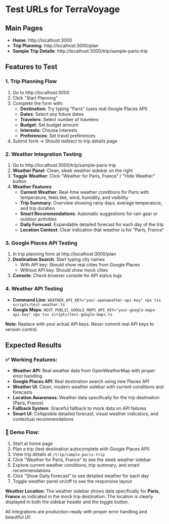 # Test URLs for TerraVoyage

## Main Pages
- **Home**: http://localhost:3000
- **Trip Planning**: http://localhost:3000/plan
- **Sample Trip Details**: http://localhost:3000/trip/sample-paris-trip

## Features to Test

### 1. Trip Planning Flow
1. Go to http://localhost:3000
2. Click "Start Planning" 
3. Complete the form with:
   - **Destination**: Try typing "Paris" (uses real Google Places API)
   - **Dates**: Select any future dates
   - **Travelers**: Select number of travelers
   - **Budget**: Set budget amount
   - **Interests**: Choose interests
   - **Preferences**: Set travel preferences
4. Submit form → Should redirect to trip details page

### 2. Weather Integration Testing  
1. Go to http://localhost:3000/trip/sample-paris-trip
2. **Weather Panel**: Clean, sleek weather sidebar on the right
3. **Toggle Weather**: Click "Weather for Paris, France" / "Hide Weather" button
4. **Weather Features**:
   - **Current Weather**: Real-time weather conditions for Paris with temperature, feels like, wind, humidity, and visibility
   - **Trip Summary**: Overview showing rainy days, average temperature, and trip duration
   - **Smart Recommendations**: Automatic suggestions for rain gear or outdoor activities
   - **Daily Forecast**: Expandable detailed forecast for each day of the trip
   - **Location Context**: Clear indication that weather is for "Paris, France"

### 3. Google Places API Testing
1. In trip planning form at http://localhost:3000/plan
2. **Destination Search**: Start typing city names
   - With API key: Should show real cities from Google Places
   - Without API key: Should show mock cities
3. **Console**: Check browser console for API status logs

### 4. Weather API Testing  
- **Command Line**: `WEATHER_API_KEY="your-openweather-api-key" npx tsx scripts/test-weather.ts`
- **Google Maps**: `NEXT_PUBLIC_GOOGLE_MAPS_API_KEY="your-google-maps-api-key" npx tsx scripts/test-google-maps.ts`

**Note**: Replace with your actual API keys. Never commit real API keys to version control.

## Expected Results

### ✅ Working Features:
- **Weather API**: Real weather data from OpenWeatherMap with proper error handling
- **Google Places API**: Real destination search using new Places API
- **Weather UI**: Clean, modern weather sidebar with current conditions and forecasts
- **Location Awareness**: Weather data specifically for the trip destination (Paris, France)
- **Fallback System**: Graceful fallback to mock data on API failures
- **Smart UI**: Collapsible detailed forecast, visual weather indicators, and contextual recommendations

### 🎯 Demo Flow:
1. Start at home page
2. Plan a trip (test destination autocomplete with Google Places API)
3. View trip details at `/trip/sample-paris-trip`
4. Click "Weather for Paris, France" to see the sleek weather sidebar
5. Explore current weather conditions, trip summary, and smart recommendations
6. Click "Show Daily Forecast" to see detailed weather for each day
7. Toggle weather panel on/off to see the responsive layout

**Weather Location**: The weather sidebar shows data specifically for **Paris, France** as indicated in the mock trip destination. The location is clearly displayed in both the sidebar header and the toggle button.

All integrations are production-ready with proper error handling and beautiful UI!